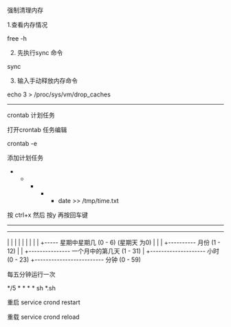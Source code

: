 强制清理内存 

1.查看内存情况

free -h

2. 先执行sync 命令

sync

3. 输入手动释放内存命令

echo 3 > /proc/sys/vm/drop_caches

----------------

crontab 计划任务

打开crontab 任务编辑

crontab -e 

添加计划任务 

* * * * * date >> /tmp/time.txt

按 ctrl+x 然后 按y 再按回车键

*    *    *    *    *
-    -    -    -    -
|    |    |    |    |
|    |    |    |    +----- 星期中星期几 (0 - 6) (星期天 为0)
|    |    |    +---------- 月份 (1 - 12) 
|    |    +--------------- 一个月中的第几天 (1 - 31)
|    +-------------------- 小时 (0 - 23)
+------------------------- 分钟 (0 - 59)

每五分钟运行一次 

*/5 * * * *  sh *.sh

重启 
service crond restart

重载
service crond reload


